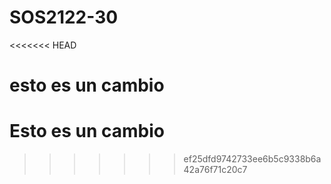 # SOS2122-30

<<<<<<< HEAD

esto es un cambio 
=======
# Esto es un cambio
>>>>>>> ef25dfd9742733ee6b5c9338b6a42a76f71c20c7
